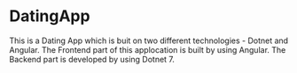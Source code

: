 # DatingApp
This is a Dating App which is buit on two different technologies - Dotnet and Angular.
The Frontend part of this applocation is built by using Angular.
The Backend part is developed by using Dotnet 7.

